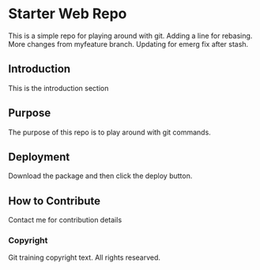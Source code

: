 # Starter Web Repo

This is a simple repo for playing around with git. Adding a line for rebasing.
More changes from myfeature branch. Updating for emerg fix after stash.

## Introduction

This is the introduction section

## Purpose

The purpose of this repo is to play around with git commands. 

## Deployment

Download the package and then click the deploy button.

## How to Contribute
Contact me for contribution details

### Copyright
Git training copyright text. All rights researved.